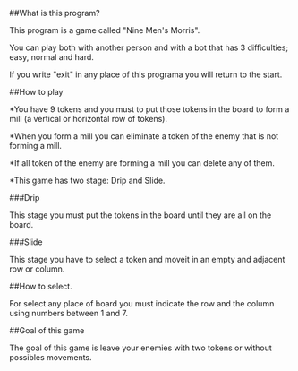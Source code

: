 ##What is this program?

This program is a game called "Nine Men's Morris".

You can play both with another person and with
a bot that has 3 difficulties; easy, normal and hard.

If you write "exit" in any place of this programa you 
will return to the start.

##How to play

*You have 9 tokens and you must to put those tokens in the board 
to form a mill (a vertical or horizontal row of tokens).

*When you form a mill you can eliminate a token of the enemy 
that is not forming a mill.

*If all token of the enemy are forming a mill you can delete any of them.

*This game has two stage: Drip and Slide.

###Drip

This stage you must put the tokens in the board 
until they are all on the board.

###Slide

This stage you have to select a token and moveit in an empty and
adjacent row or column.

##How to select.

For select any place of board you must indicate the row and the column using
numbers between 1 and 7.

##Goal of this game

The goal of this game is leave your enemies with two tokens or without possibles movements.




